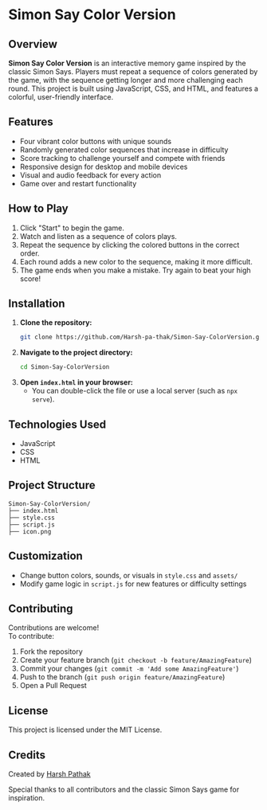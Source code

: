 # Simon Say Color Version

## Overview

**Simon Say Color Version** is an interactive memory game inspired by the classic Simon Says. Players must repeat a sequence of colors generated by the game, with the sequence getting longer and more challenging each round. This project is built using JavaScript, CSS, and HTML, and features a colorful, user-friendly interface.

## Features

- Four vibrant color buttons with unique sounds
- Randomly generated color sequences that increase in difficulty
- Score tracking to challenge yourself and compete with friends
- Responsive design for desktop and mobile devices
- Visual and audio feedback for every action
- Game over and restart functionality

## How to Play

1. Click "Start" to begin the game.
2. Watch and listen as a sequence of colors plays.
3. Repeat the sequence by clicking the colored buttons in the correct order.
4. Each round adds a new color to the sequence, making it more difficult.
5. The game ends when you make a mistake. Try again to beat your high score!

## Installation

1. **Clone the repository:**
   ```bash
   git clone https://github.com/Harsh-pa-thak/Simon-Say-ColorVersion.git
   ```
2. **Navigate to the project directory:**
   ```bash
   cd Simon-Say-ColorVersion
   ```
3. **Open `index.html` in your browser:**
   - You can double-click the file or use a local server (such as `npx serve`).

## Technologies Used

- JavaScript
- CSS
- HTML

## Project Structure

```
Simon-Say-ColorVersion/
├── index.html
├── style.css
├── script.js
├── icon.png
```

## Customization

- Change button colors, sounds, or visuals in `style.css` and `assets/`
- Modify game logic in `script.js` for new features or difficulty settings

## Contributing

Contributions are welcome!  
To contribute:

1. Fork the repository
2. Create your feature branch (`git checkout -b feature/AmazingFeature`)
3. Commit your changes (`git commit -m 'Add some AmazingFeature'`)
4. Push to the branch (`git push origin feature/AmazingFeature`)
5. Open a Pull Request

## License

This project is licensed under the MIT License.

## Credits

Created by [Harsh Pathak](https://github.com/Harsh-pa-thak)

Special thanks to all contributors and the classic Simon Says game for inspiration.
